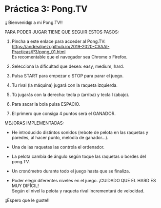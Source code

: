 # Práctica 3: Pong.TV

¡¡ Bienvenid@ a mi Pong.TV!!

PARA PODER JUGAR TIENE QUE SEGUIR ESTOS PASOS:

1. Pincha a este enlace para acceder al Pong.TV: https://andrealpezr.github.io/2019-2020-CSAAI-Practicas/P3/pong_01.html
<br>Es recomentable que el navegador sea Chrome o Firefox.

2. Selecciona la dificultad que desea: easy, medium, hard.

3. Pulsa START para empezar o STOP para parar el juego.

4. Tu rival (la máquina) jugará con la raqueta izquierda.

5. Tú jugarás con la derecha: tecla p (arriba) y tecla l (abajo).

6. Para sacar la bola pulsa ESPACIO.

7. El primero que consiga 4 puntos será el GANADOR.

MEJORAS IMPLEMENTADAS:

- He introducido distintos sonidos (rebote de pelota en las raquetas y paredes, al hacer punto, melodía de ganador...).

- Una de las raquetas las controla el ordenador.

- La pelota cambia de ángulo según toque las raquetas o bordes del pong.TV.

- Un cronómetro durante todo el juego hasta que se finaliza.

- Poder elegir diferentes niveles en el juego. ¡CUIDADO QUE EL HARD ES MUY DIFÍCIL!
<br> Según el nivel la pelota y raqueta rival incrementará de velocidad.

¡¡Espero que le guste!!
